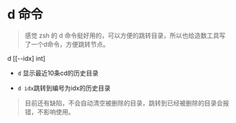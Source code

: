 # d 命令

> 感觉 zsh 的 d 命令挺好用的，可以方便的跳转目录，所以也给造数工具写了一个d命令，方便跳转节点。

d [[--idx] int]  

+ `d` 显示最近10条cd的历史目录

+ `d idx`跳转到编号为idx的历史目录



> 目前还有缺陷，不会自动清空被删除的目录，跳转到已经被删除的目录会报错，不影响使用。